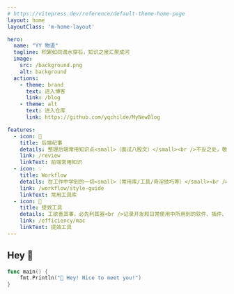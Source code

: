 ```yaml
---
# https://vitepress.dev/reference/default-theme-home-page
layout: home
layoutClass: 'm-home-layout'

hero:
  name: "YY 物语"
  tagline: 积累如同滴水穿石，知识之泉汇聚成河
  image:
    src: /background.png
    alt: background
  actions:
    - theme: brand
      text: 进入博客
      link: /blog
    - theme: alt
      text: 进入仓库
      link: https://github.com/yqchilde/MyNewBlog

features:
  - icon: 📖
    title: 后端纪事
    details: 整理后端常用知识点<small>（面试八股文）</small><br />不妥之处，敬请雅正
    link: /review
    linkText: 前端常用知识
  - icon: 💡
    title: Workflow
    details: 在工作中学到的一切<small>（常用库/工具/奇淫技巧等）</small><br />配合 CV 大法来更好的摸鱼
    link: /workflow/style-guide
    linkText: 常用工具库
  - icon: 🧰
    title: 提效工具
    details: 工欲善其事，必先利其器<br />记录开发和日常使用中所用到的软件、插件、扩展等
    link: /efficiency/mac
    linkText: 提效工具
---
```


## Hey 👋

```go
func main() {
    fmt.Println("👋 Hey! Nice to meet you!")
}
```

<style>
.m-home-layout .image-src:hover {
  transform: translate(-50%, -50%) rotate(666turn);
  transition: transform 59s 1s cubic-bezier(0.3, 0, 0.8, 1);
}

.m-home-layout .details small {
  opacity: 0.8;
}

.m-home-layout .item:last-child .details {
  display: flex;
  justify-content: flex-end;
  align-items: end;
}
</style>
